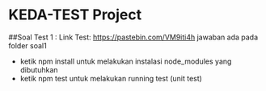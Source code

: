 # KEDA-TEST Project
##Soal Test 1 :
    Link Test: https://pastebin.com/VM9iti4h
    jawaban ada pada folder soal1
- ketik npm install untuk melakukan instalasi node_modules yang dibutuhkan
- ketik npm test untuk melakukan running test (unit test)
